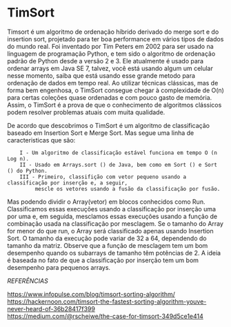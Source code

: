 # TimSort

Timsort é um algoritmo de ordenação híbrido derivado do merge sort e do insertion sort, projetado para ter 
boa performance em vários tipos de dados do mundo real. Foi inventado por Tim Peters em 2002 para ser usado 
na linguagem de programação Python, e tem sido o algoritmo de ordenação padrão de Python desde a versão 2 e 3.
Ele atualmente é usado para ordenar arrays em Java SE 7, talvez, você está usando algum um celular nesse momento, saiba que 
está usando esse grande metodo para ordenação de dados em tempo real.  Ao utilizar técnicas clássicas, mas de forma bem engenhosa, 
o TimSort consegue chegar à complexidade de O(n) para certas coleções quase ordenadas e com pouco gasto de memória. Assim, o TimSort
é a prova de que o conhecimento de algoritmos clássicos podem resolver problemas atuais com muita qualidade.

De acordo que descobrimos o TimSort é um algoritmo de classificação baseado em Insertion Sort e Merge Sort. 
Mas segue uma linha de caracteristicas que são:

        I - Um algoritmo de classificação estável funciona em tempo O (n Log n).   
        II - Usado em Arrays.sort () de Java, bem como em Sort () e Sort () do Python. 
        III - Primeiro, classifição com vetor pequeno usando a classificação por inserção e, a seguir, 
             mescle os vetores usando a fusão da classificação por fusão.

Mas podendo dividir o Array(vetor) em blocos conhecidos como Run. Classificamos essas execuções usando a classificação por inserção uma por 
uma e, em seguida, mesclamos essas execuções usando a função de combinação usada na classificação por mesclagem. Se o tamanho do Array for 
menor do que run, o Array será classificado apenas usando Insertion Sort. O tamanho da execução pode variar de 32 a 64, dependendo do tamanho 
da matriz. Observe que a função de mesclagem tem um bom desempenho quando os subarrays de tamanho têm potências de 2. 
A ideia é baseada no fato de que a classificação por inserção tem um bom desempenho para pequenos arrays.



*REFERÊNCIAS*

https://www.infopulse.com/blog/timsort-sorting-algorithm/ <br>
https://hackernoon.com/timsort-the-fastest-sorting-algorithm-youve-never-heard-of-36b28417f399 <br>
https://medium.com/@rscheiwe/the-case-for-timsort-349d5ce1e414